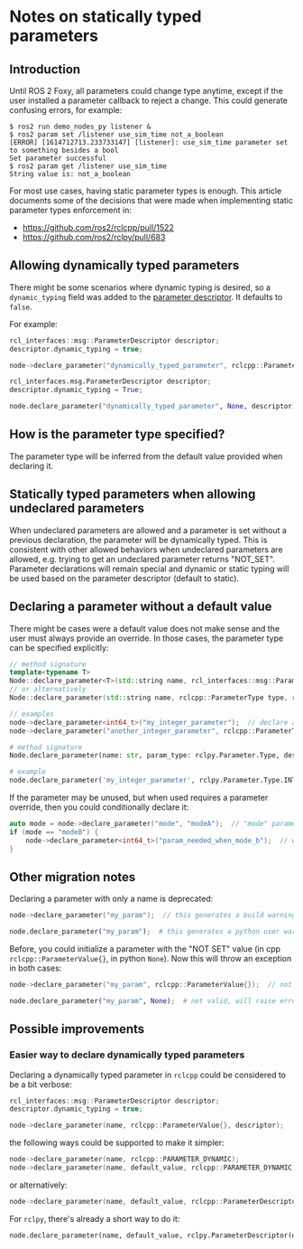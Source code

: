 # Notes on statically typed parameters

## Introduction

Until ROS 2 Foxy, all parameters could change type anytime, except if the user installed a parameter callback to reject a change.
This could generate confusing errors, for example:

```
$ ros2 run demo_nodes_py listener &
$ ros2 param set /listener use_sim_time not_a_boolean
[ERROR] [1614712713.233733147] [listener]: use_sim_time parameter set to something besides a bool
Set parameter successful
$ ros2 param get /listener use_sim_time
String value is: not_a_boolean
```

For most use cases, having static parameter types is enough.
This article documents some of the decisions that were made when implementing static parameter types enforcement in:

* https://github.com/ros2/rclcpp/pull/1522
* https://github.com/ros2/rclpy/pull/683

## Allowing dynamically typed parameters

There might be some scenarios where dynamic typing is desired, so a `dynamic_typing` field was added to the [parameter descriptor](https://github.com/ros2/rcl_interfaces/blob/09b5ed93a733adb9deddc47f9a4a8c6e9f584667/rcl_interfaces/msg/ParameterDescriptor.msg#L25).
It defaults to `false`.

For example:

```cpp
rcl_interfaces::msg::ParameterDescriptor descriptor;
descriptor.dynamic_typing = true;

node->declare_parameter("dynamically_typed_parameter", rclcpp::ParameterValue{}, descriptor);
```

```py
rcl_interfaces.msg.ParameterDescriptor descriptor;
descriptor.dynamic_typing = True;

node.declare_parameter("dynamically_typed_parameter", None, descriptor);
```

## How is the parameter type specified?

The parameter type will be inferred from the default value provided when declaring it.

## Statically typed parameters when allowing undeclared parameters

When undeclared parameters are allowed and a parameter is set without a previous declaration, the parameter will be dynamically typed.
This is consistent with other allowed behaviors when undeclared parameters are allowed, e.g. trying to get an undeclared parameter returns "NOT_SET".
Parameter declarations will remain special and dynamic or static typing will be used based on the parameter descriptor (default to static).

## Declaring a parameter without a default value

There might be cases were a default value does not make sense and the user must always provide an override.
In those cases, the parameter type can be specified explicitly:

```cpp
// method signature
template<typename T>
Node::declare_parameter<T>(std::string name, rcl_interfaces::msg::ParameterDescriptor = rcl_interfaces::msg::ParameterDescriptor{});
// or alternatively
Node::declare_parameter(std::string name, rclcpp::ParameterType type, rcl_interfaces::msg::ParameterDescriptor = rcl_interfaces::msg::ParameterDescriptor{});

// examples
node->declare_parameter<int64_t>("my_integer_parameter");  // declare an integer parameter
node->declare_parameter("another_integer_parameter", rclcpp::ParameterType::PARAMETER_INTEGER);  // another way to do the same
```

```py
# method signature
Node.declare_parameter(name: str, param_type: rclpy.Parameter.Type, descriptor: rcl_interfaces.msg.ParameterDescriptor = rcl_interfaces.msg.ParameterDescriptor())

# example
node.declare_parameter('my_integer_parameter', rclpy.Parameter.Type.INTEGER);  # declare an integer parameter
```

If the parameter may be unused, but when used requires a parameter override, then you could conditionally declare it:

```cpp
auto mode = node->declare_parameter("mode", "modeA");  // "mode" parameter is an string
if (mode == "modeB") {
    node->declare_parameter<int64_t>("param_needed_when_mode_b");  // when "modeB", the user must provide "param_needed_when_mode_b"
}
```

## Other migration notes

Declaring a parameter with only a name is deprecated:

```cpp
node->declare_parameter("my_param");  // this generates a build warning
```

```py
node.declare_parameter("my_param");  # this generates a python user warning
```

Before, you could initialize a parameter with the "NOT SET" value (in cpp `rclcpp::ParameterValue{}`, in python `None`).
Now this will throw an exception in both cases:

```cpp
node->declare_parameter("my_param", rclcpp::ParameterValue{});  // not valid, will throw exception
```

```py
node.declare_parameter("my_param", None);  # not valid, will raise error
```

## Possible improvements

### Easier way to declare dynamically typed parameters

Declaring a dynamically typed parameter in `rclcpp` could be considered to be a bit verbose:

```cpp
rcl_interfaces::msg::ParameterDescriptor descriptor;
descriptor.dynamic_typing = true;

node->declare_parameter(name, rclcpp::ParameterValue{}, descriptor);
```

the following ways could be supported to make it simpler:

```cpp
node->declare_parameter(name, rclcpp::PARAMETER_DYNAMIC);
node->declare_parameter(name, default_value, rclcpp::PARAMETER_DYNAMIC);
```

or alternatively:

```cpp
node->declare_parameter(name, default_value, rclcpp::ParameterDescriptor{}.dynamic_typing());
```

For `rclpy`, there's already a short way to do it:

```py
node.declare_parameter(name, default_value, rclpy.ParameterDescriptor(dynamic_typing=true));
```
